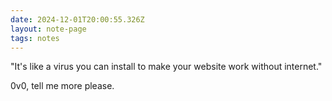 ```yaml
---
date: 2024-12-01T20:00:55.326Z
layout: note-page
tags: notes
---
```

"It's like a virus you can install to make your website work without internet."

0v0, tell me more please.
